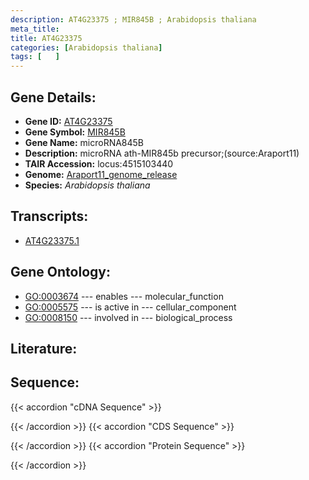 ```yaml
---
description: AT4G23375 ; MIR845B ; Arabidopsis thaliana
meta_title:
title: AT4G23375
categories: [Arabidopsis thaliana]
tags: [   ]
---
```


## Gene Details:
- **Gene ID:** [AT4G23375](https://www.arabidopsis.org/locus?name=AT4G23375)
- **Gene Symbol:** <u>MIR845B</u>
- **Gene Name:** microRNA845B
- **Description:**   microRNA ath-MIR845b precursor;(source:Araport11)
- **TAIR Accession:** locus:4515103440
- **Genome:** [Araport11_genome_release](https://www.arabidopsis.org/download/list?dir=Genes%2FAraport11_genome_release)
- **Species:** *Arabidopsis thaliana*

## Transcripts:
   -  [AT4G23375.1](https://www.arabidopsis.org/gene?name=AT4G23375.1)
## Gene Ontology:
   - [GO:0003674](https://amigo.geneontology.org/amigo/term/GO:0003674)&nbsp;---&nbsp;enables&nbsp;---&nbsp;molecular_function
   - [GO:0005575](https://amigo.geneontology.org/amigo/term/GO:0005575)&nbsp;---&nbsp;is active in&nbsp;---&nbsp;cellular_component
   - [GO:0008150](https://amigo.geneontology.org/amigo/term/GO:0008150)&nbsp;---&nbsp;involved in&nbsp;---&nbsp;biological_process
## Literature:
## Sequence:
{{< accordion "cDNA Sequence" >}}

{{< /accordion >}}
{{< accordion "CDS Sequence" >}}

{{< /accordion >}}
{{< accordion "Protein Sequence" >}}

{{< /accordion >}}
